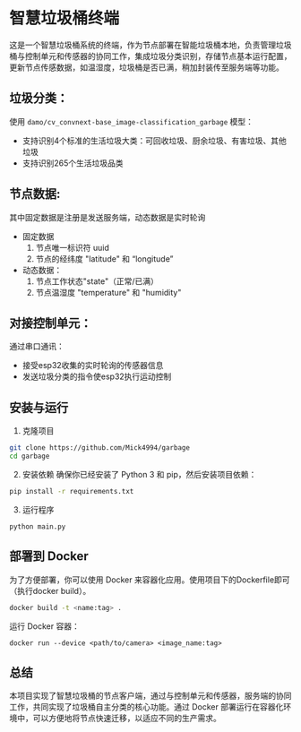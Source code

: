 # 智慧垃圾桶终端

这是一个智慧垃圾桶系统的终端，作为节点部署在智能垃圾桶本地，负责管理垃圾桶与控制单元和传感器的协同工作，集成垃圾分类识别，存储节点基本运行配置，更新节点传感数据，如温湿度，垃圾桶是否已满，稍加封装传至服务端等功能。

## 垃圾分类：
使用 `damo/cv_convnext-base_image-classification_garbage` 模型：
- 支持识别4个标准的生活垃圾大类：可回收垃圾、厨余垃圾、有害垃圾、其他垃圾
- 支持识别265个生活垃圾品类

## 节点数据:
其中固定数据是注册是发送服务端，动态数据是实时轮询
- 固定数据
  1. 节点唯一标识符 uuid
  2. 节点的经纬度 "latitude" 和 “longitude”
- 动态数据：
  1. 节点工作状态"state"（正常/已满） 
  2. 节点温湿度 "temperature" 和 "humidity"

## 对接控制单元：
通过串口通讯：
- 接受esp32收集的实时轮询的传感器信息
- 发送垃圾分类的指令使esp32执行运动控制

## 安装与运行
1. 克隆项目
```bash
git clone https://github.com/Mick4994/garbage
cd garbage
```
2. 安装依赖
确保你已经安装了 Python 3 和 pip，然后安装项目依赖：
```bash
pip install -r requirements.txt
```
3. 运行程序
```
python main.py
```

## 部署到 Docker

为了方便部署，你可以使用 Docker 来容器化应用。使用项目下的Dockerfile即可（执行docker build）。

```bash
docker build -t <name:tag> .
```

运行 Docker 容器：
```
docker run --device <path/to/camera> <image_name:tag>
```

## 总结
本项目实现了智慧垃圾桶的节点客户端，通过与控制单元和传感器，服务端的协同工作，共同实现了垃圾桶自主分类的核心功能。通过 Docker 部署运行在容器化环境中，可以方便地将节点快速迁移，以适应不同的生产需求。